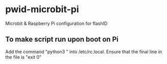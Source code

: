 # pwid-microbit-pi
Microbit &amp; Raspberry Pi configuration for flashID


## To make script run upon boot on Pi
Add the command "python3 <Your flashID.py file localtion>" into /etc/rc.local.
Ensure that the final line in the file is "exit 0"

